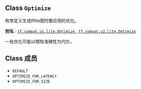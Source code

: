 

## Class  `Optimize` 
枚举定义生成tflite图时要应用的优化。

**别名** : [ `tf.compat.v1.lite.Optimize` ](/api_docs/python/tf/lite/Optimize), [ `tf.compat.v2.lite.Optimize` ](/api_docs/python/tf/lite/Optimize)

一些优化可能以牺牲准确性为代价。

## Class 成员
-  `DEFAULT`  []()
-  `OPTIMIZE_FOR_LATENCY`  []()
-  `OPTIMIZE_FOR_SIZE`  []()
